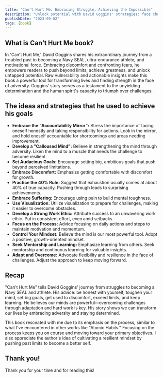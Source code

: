 ```yaml
---
title: "Can't Hurt Me: Embracing Struggle, Achieving the Impossible"
description: "Unlock potential with David Goggins' strategies: face challenges, set audacious goals, embrace discomfort, and develop a resilient mindset."
publishDate: "2023-09-02"
tags: [book]
---
```


## What is Can’t Hurt Me book?

In 'Can't Hurt Me,' David Goggins shares his extraordinary journey from a troubled past to becoming a Navy SEAL, ultra-endurance athlete, and motivational force. Embracing discomfort and confronting fears, he empowers readers to push beyond limits, achieve greatness, and unlock untapped potential. Raw vulnerability and actionable insights make this book a powerful tool for transforming lives and finding strength in the face of adversity. Goggins' story serves as a testament to the unyielding determination and the human spirit's capacity to triumph over challenges.

## The ideas and strategies that he used to achieve his goals

- **Embrace the "Accountability Mirror":** Stress the importance of facing oneself honestly and taking responsibility for actions. Look in the mirror, and hold oneself accountable for shortcomings and areas needing improvement.
- **Develop a "Calloused Mind":** Believe in strengthening the mind through adversity. Liken the mind to a muscle that needs the challenge to become resilient.
- **Set Audacious Goals:** Encourage setting big, ambitious goals that push beyond perceived limitations.
- **Embrace Discomfort:** Emphasize getting comfortable with discomfort for growth.
- **Practice the 40% Rule:** Suggest that exhaustion usually comes at about 40% of true capacity. Pushing through leads to surprising achievements.
- **Embrace Suffering:** Encourage using pain to build mental toughness.
- **Use Visualization:** Utilize visualization to prepare for challenges, making it easier to overcome obstacles.
- **Develop a Strong Work Ethic:** Attribute success to an unwavering work ethic. Put in consistent effort, even amid setbacks.
- **Focus on the Process:** Advice focusing on daily actions and steps to maintain motivation and momentum.
- **Control Your Mindset:** Believe the mind is our most powerful tool. Adopt a positive, growth-oriented mindset.
- **Seek Mentorship and Learning:** Emphasize learning from others. Seek mentorship and continuous learning for valuable insights.
- **Adapt and Overcome:** Advocate flexibility and resilience in the face of challenges. Adjust the approach to keep moving forward.

## Recap

"Can't Hurt Me" tells David Goggins' journey from struggles to becoming a Navy SEAL and athlete. His advice: be honest with yourself, toughen your mind, set big goals, get used to discomfort, exceed limits, and keep learning. He believes our minds are powerful—overcoming challenges through adaptation and hard work is key. His story shows we can transform our lives by embracing adversity and staying determined.

This book resonated with me due to its emphasis on the process, similar to what I've encountered in other works like "Atomic Habits." Focusing on the process keeps you on course and moving toward your primary objectives. I also appreciate the author's idea of cultivating a resilient mindset by pushing past limits to become a better self.

## Thank you!

Thank you for your time and for reading this!
